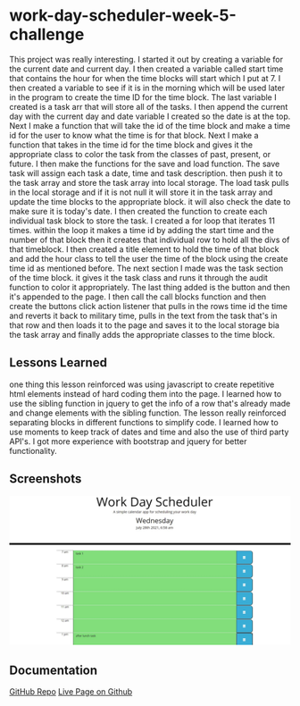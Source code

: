 # work-day-scheduler-week-5-challenge
This project was really interesting. I started it out by creating a variable for the current date and current day. I then created a variable called start time that contains the hour for when the time blocks will start which I put at 7. I then created a variable to see if it is in the morning which will be used later in the program to create the time ID for the time block. The last variable I created is a task arr that will store all of the tasks. I then append the current day with the current day and date variable I created so the date is at the top. Next I make a function that will take the id of the time block and make a time id for the user to know what the time is for that block. Next I make a function that takes in the time id for the time block and gives it the appropriate class to color the task from the classes of past, present, or future. I then make the functions for the save and load function. The save task will assign each task a date, time and task description. then push it to the task array and store the task array into local storage. The load task pulls in the local storage and if it is not null it will store it in the task array and update the time blocks to the appropriate block. it will also check the date to make sure it is today's date. I then created the function to create each individual task block to store the task. I created a for loop that iterates 11 times. within the loop it makes a time id by adding the start time and the number of that block then it creates that individual row to hold all the divs of that timeblock. I then created a title element to hold the time of that block and add the hour class to tell the user the time of the block using the create time id as mentioned before. The next section I made was the task section of the time block. it gives it the task class and runs it through the audit function to color it appropriately. The last thing added is the button and then it's appended to the page. I then call the call blocks function and then create the buttons click action listener that pulls in the rows time id the time and reverts it back to military time, pulls in the text from the task that's in that row  and then loads it to the page and saves it to the local storage bia the task array and finally adds the appropriate classes to the time block.

## Lessons Learned
one thing this lesson reinforced was using javascript to create repetitive html elements instead of hard coding them into the page. I learned how to use the sibling function in jquery to get the info of a row that's already made and change elements with the sibling function. The lesson really reinforced separating blocks in different functions to simplify code. I learned how to use moments to keep track of dates and time and also the use of third party API's. I got more experience with bootstrap and jquery for better functionality.
## Screenshots
![App Screenshot](tasksched-image.JPG)

## Documentation

[GitHub Repo](https://github.com/allenharborth9835/work-day-scheduler-week-5-challenge)
[Live Page on Github](https://allenharborth9835.github.io/work-day-scheduler-week-5-challenge/)